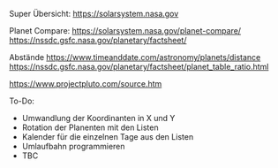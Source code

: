 Super Übersicht:
https://solarsystem.nasa.gov


Planet Compare:
https://solarsystem.nasa.gov/planet-compare/
https://nssdc.gsfc.nasa.gov/planetary/factsheet/



Abstände
https://www.timeanddate.com/astronomy/planets/distance
https://nssdc.gsfc.nasa.gov/planetary/factsheet/planet_table_ratio.html



https://www.projectpluto.com/source.htm




To-Do:

- Umwandlung der Koordinanten in X und Y
- Rotation der Planenten mit den Listen
- Kalender für die einzelnen Tage aus den Listen
- Umlaufbahn programmieren
- TBC

